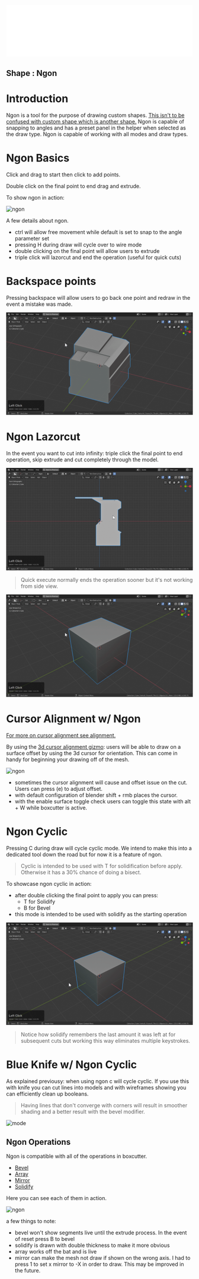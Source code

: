 ![header](img/banner.gif)

## Shape : Ngon

# Introduction

Ngon is a tool for the purpose of drawing custom shapes. [This isn't to be confused with custom shape which is another shape.](custom.md) Ngon is capable of snapping to angles and has a preset panel in the helper when selected as the draw type. Ngon is capable of working with all modes and draw types.

# Ngon Basics

Click and drag to start then click to add points.

Double click on the final point to end drag and extrude.

To show ngon in action:

![ngon](img/ngon/n1.gif)

A few details about ngon.

- ctrl will allow free movement while default is set to snap to the angle parameter set
- pressing H during draw will cycle over to wire mode
- double clicking on the final point will allow users to extrude
- triple click will lazorcut and end the operation (useful for quick cuts)

# Backspace points

Pressing backspace will allow users to go back one point and redraw in the event a mistake was made.

![ngon](img/ngon/n2.gif)

# Ngon Lazorcut

In the event you want to cut into infinity: triple click the final point to end operation, skip extrude and cut completely through the model.

![ngon](img/ngon/n3.gif)

> Quick execute normally ends the operation sooner but it's not working from side view.

![ngon](img/ngon/n4.gif)

# Cursor Alignment w/ Ngon

[For more on cursor alignment see alignment.](alignment.md)

By using the [3d cursor alignment gizmo](alignment.md): users will be able to draw on a surface offset by using the 3d cursor for orientation. This can come in handy for beginning your drawing off of the mesh.

![ngon](img/ngon/n5.gif)

- sometimes the cursor alignment will cause and offset issue on the cut. Users can press (e) to adjust offset.
- with default configuration of blender shift + rmb places the cursor.
- with the enable surface toggle check users can toggle this state with alt + W while boxcutter is active.

# Ngon Cyclic

Pressing C during draw will cycle cyclic mode. We intend to make this into a dedicated tool down the road but for now it is a feature of ngon.

> Cyclic is intended to be used with T for solidification before apply. Otherwise it has a 30% chance of doing a bisect.

To showcase ngon cyclic in action:

- after double clicking the final point to apply you can press:
  - T for Solidify
  - B for Bevel
- this mode is intended to be used with solidify as the starting operation

![ngon](img/ngon/n6.gif)

> Notice how solidify remembers the last amount it was left at for subsequent cuts but working this way eliminates multiple keystrokes.

# Blue Knife w/ Ngon Cyclic

As explained previousy: when using ngon c will cycle cyclic. If you use this with knife you can cut lines into models and with wireframes showing you can efficiently clean up booleans.

> Having lines that don't converge with corners will result in smoother shading and a better result with the bevel modifier.

![mode](img/modes/m25.gif)


## Ngon Operations

Ngon is compatible with all of the operations in boxcutter.

- [Bevel](operations.md)
- [Array](operations.md)
- [Mirror](operations.md)
- [Solidify](operations.md)

Here you can see each of them in action.

![ngon](img/ngon/n7.gif)

a few things to note:

- bevel won't show segments live until the extrude process. In the event of reset press B to bevel
- solidify is drawn with double thickness to make it more obvious
- array works off the bat and is live
- mirror can make the mesh not draw if shown on the wrong axis. I had to press 1 to set x mirror to -X in order to draw. This may be improved in the future.
